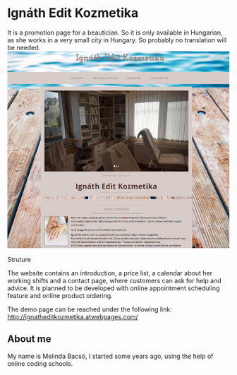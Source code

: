 # Ignáth Edit Kozmetika
It is a promotion page for a beautician. So it is only available in Hungarian, as she works in a very small city in Hungary. So probably no translation will be needed.
![Alt text](/img/screenshot.png?raw=true "Optional Title")


Struture

The website contains an introduction, a price list, a calendar about her working shifts and a contact page, where customers can ask for help and advice.
It is planned to be developed with online appointment scheduling feature and online product ordering.

The demo page can be reached under the following link:
http://ignatheditkozmetika.atwebpages.com/

## About me

My name is Melinda Bacsó, I started some years ago, using the help of online coding schools.